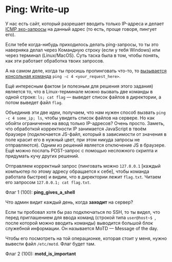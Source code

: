 # Ping: Write-up

У нас есть сайт, который разрешает вводить только IP-адреса и делает [ICMP эхо-запросы](https://ru.wikipedia.org/wiki/Ping) на данный адрес (то есть, проще говоря, пингует его).

Если тебе когда-нибудь приходилось делать ping-запросы, то ты это наверняка делал через Командную строку (если у тебя Windows) или через терминал (Linux/MacOS). Суть таска была в том, чтобы понять, как эти работает обработка твоих запросов.

А на самом деле, когда ты просишь пропинговать что-то, то [вызывается консольная команда](https://github.com/upmlctf/ugractf-training-2017/blob/master/ping/app/app.py#L15) `ping -c 4 <your_request_here>`.

Ещё интересным фактом (и полезным для решения этого задания) является то, что в Linux-терминале можно вызвать две команды в одной строке: `ls; cat flag` — выведет список файлов в директории, а потом выведет файл `flag`.

Объединив эти две идеи, получаем, что нам нужен способ вызвать `ping -c 4 some_ip; ls`, чтобы увидеть список файлов на сервере. Но как обойти ограничение на ввод только IP-адресов? Очень просто. Заметь, что обработкой корректности IP занимается JavaScript в твоём браузере (подключается JS-файл, который в зависимости от значения в поле красит его в нужный цвет, при этом никуда запросы не отправляются). Одним из решений является отключение JS в браузере. Ещё можно послать POST-запрос с помощью несложного скрипта и придумать кучу других решений.

Отправляем корректный запрос (пинговать можно `127.0.0.1` [каждый компьютер по этому адресу обращается к себе], чтобы команда работала быстрее) и видим, что в директории лежит `flag.txt`. Читаем его запросом `127.0.0.1; cat flag.txt`.

Флаг 1 (100): **ping_gives_a_shell**

Что админ видит каждый день, когда **заходит** на сервер?

Если ты пробовал хотя бы раз подключаться по SSH, то ты видел, что перед приглашением для ввода команд (строкой типа `user@host~$ `, после которой можно вводить команды) выводится большой блок служебной информации. Он называется MoTD — Message of the day.

Чтобы его посмотреть на той операционке, которая стоит у меня, нужно вывести файл `/etc/motd`. Флаг будет там.

Флаг 2 (100): **motd_is_important**
